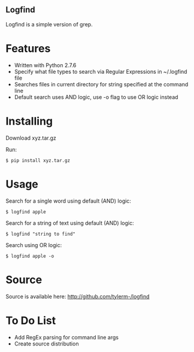 Logfind
---

Logfind is a simple version of grep.

# Features
* Written with Python 2.7.6
* Specify what file types to search via Regular Expressions in ~/.logfind file
* Searches files in current directory for string specified at the command line
* Default search uses AND logic, use -o flag to use OR logic instead

# Installing
Download xyz.tar.gz

Run:

`$ pip install xyz.tar.gz`

# Usage
Search for a single word using default (AND) logic:

`$ logfind apple`

Search for a string of text using default (AND) logic:

`$ logfind "string to find"`

Search using OR logic:

`$ logfind apple -o`

# Source
Source is available here: http://github.com/tylerm-/logfind

# To Do List
* Add RegEx parsing for command line args
* Create source distribution